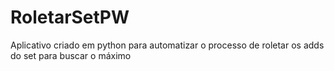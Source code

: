# RoletarSetPW
Aplicativo criado em python para automatizar o processo de roletar os adds do set para buscar o máximo 
